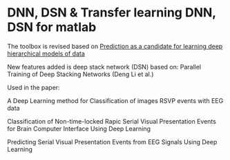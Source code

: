 DNN, DSN & Transfer learning DNN, DSN for matlab
================

The toolbox is revised based on [Prediction as a candidate for learning deep hierarchical models of data](http://www2.imm.dtu.dk/pubdb/views/publication_details.php?id=6284)

New features added is deep stack network (DSN) based on:
Parallel Training of Deep Stacking Networks (Deng Li et al.)

Used in the paper:

A Deep Learning method for Classification of images RSVP events with EEG data

Classification of Non-time-locked Rapic Serial Visual Presentation Events for Brain Computer Interface Using Deep Learning

Predicting Serial Visual Presentation Events from EEG Signals Using Deep Learning
